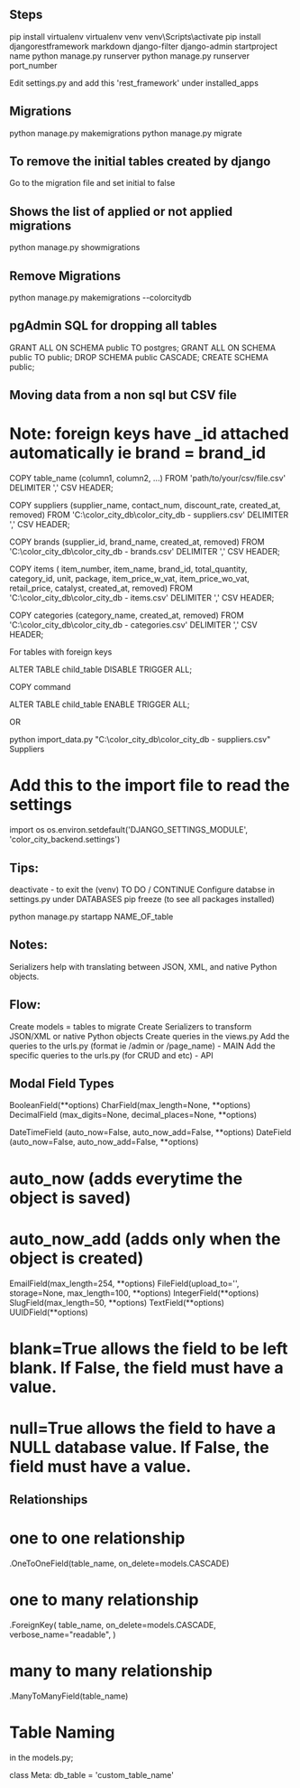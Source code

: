 ## Steps

pip install virtualenv
virtualenv venv
venv\Scripts\activate
pip install djangorestframework markdown django-filter
django-admin startproject name
python manage.py runserver
python manage.py runserver port_number

Edit settings.py and add this 'rest_framework' under installed_apps

## Migrations

python manage.py makemigrations
python manage.py migrate

## To remove the initial tables created by django

Go to the migration file and set initial to false

## Shows the list of applied or not applied migrations

python manage.py showmigrations

## Remove Migrations

python manage.py makemigrations --colorcitydb

## pgAdmin SQL for dropping all tables

GRANT ALL ON SCHEMA public TO postgres;
GRANT ALL ON SCHEMA public TO public;
DROP SCHEMA public CASCADE;
CREATE SCHEMA public;

## Moving data from a non sql but CSV file
# Note: foreign keys have _id attached automatically ie brand = brand_id


COPY table_name (column1, column2, ...) FROM 'path/to/your/csv/file.csv' DELIMITER ',' CSV HEADER;

COPY suppliers (supplier_name, contact_num, discount_rate, created_at, removed)
FROM 'C:\color_city_db\color_city_db - suppliers.csv'
DELIMITER ',' CSV HEADER;

COPY brands (supplier_id, brand_name, created_at, removed)
FROM 'C:\color_city_db\color_city_db - brands.csv'
DELIMITER ',' CSV HEADER;

COPY items ( item_number, item_name, brand_id, total_quantity, category_id, unit, package, item_price_w_vat, item_price_wo_vat, retail_price, catalyst,  created_at, removed)
FROM 'C:\color_city_db\color_city_db - items.csv'
DELIMITER ',' CSV HEADER;

COPY categories (category_name, created_at, removed)
FROM 'C:\color_city_db\color_city_db - categories.csv'
DELIMITER ',' CSV HEADER;



For tables with foreign keys

ALTER TABLE child_table DISABLE TRIGGER ALL;

COPY command

ALTER TABLE child_table ENABLE TRIGGER ALL;

OR

python import_data.py "C:\color_city_db\color_city_db - suppliers.csv" Suppliers

# Add this to the import file to read the settings

import os
os.environ.setdefault('DJANGO_SETTINGS_MODULE', 'color_city_backend.settings')

## Tips:

deactivate - to exit the (venv)
TO DO / CONTINUE
Configure databse in settings.py under DATABASES
pip freeze (to see all packages installed)

python manage.py startapp NAME_OF_table

## Notes:

Serializers help with translating between JSON, XML, and native Python objects.

## Flow:

Create models = tables to migrate
Create Serializers to transform JSON/XML or native Python objects
Create queries in the views.py
Add the queries to the urls.py (format ie /admin or /page_name) - MAIN
Add the specific queries to the urls.py (for CRUD and etc) - API

## Modal Field Types

BooleanField(**options)
CharField(max_length=None, **options)
DecimalField (max_digits=None, decimal_places=None, \*\*options)

DateTimeField (auto_now=False, auto_now_add=False, **options)
DateField (auto_now=False, auto_now_add=False, **options)

# auto_now (adds everytime the object is saved)

# auto_now_add (adds only when the object is created)

EmailField(max_length=254, **options)
FileField(upload_to='', storage=None, max_length=100, **options)
IntegerField(**options)
SlugField(max_length=50, **options)
TextField(**options)
UUIDField(**options)

# blank=True allows the field to be left blank. If False, the field must have a value.

# null=True allows the field to have a NULL database value. If False, the field must have a value.

## Relationships

# one to one relationship

.OneToOneField(table_name, on_delete=models.CASCADE)

# one to many relationship

.ForeignKey(
table_name,
on_delete=models.CASCADE,
verbose_name="readable",
)

# many to many relationship

.ManyToManyField(table_name)

# Table Naming

in the models.py;

class Meta:
db_table = 'custom_table_name'
